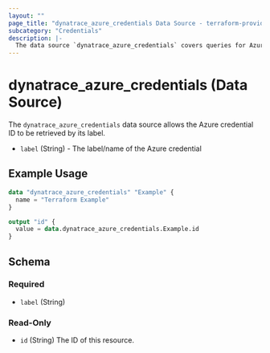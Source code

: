 ```yaml
---
layout: ""
page_title: "dynatrace_azure_credentials Data Source - terraform-provider-dynatrace"
subcategory: "Credentials"
description: |-
  The data source `dynatrace_azure_credentials` covers queries for Azure credentials
---
```


# dynatrace_azure_credentials (Data Source)

The `dynatrace_azure_credentials` data source allows the Azure credential ID to be retrieved by its label.

- `label` (String) - The label/name of the Azure credential

## Example Usage

```terraform
data "dynatrace_azure_credentials" "Example" {
  name = "Terraform Example"
}

output "id" {
  value = data.dynatrace_azure_credentials.Example.id
}

```

<!-- schema generated by tfplugindocs -->
## Schema

### Required

- `label` (String)

### Read-Only

- `id` (String) The ID of this resource.